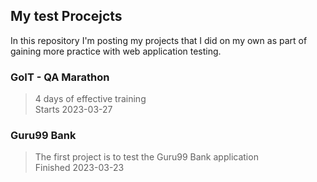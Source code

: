 ## My test Procejcts
In this repository I'm posting my projects that I did on my own as part of gaining more practice with web application testing.

### GoIT - QA Marathon
> 4 days of effective training<br>
> Starts 2023-03-27

### Guru99 Bank
> The first project is to test the Guru99 Bank application<br>
> Finished 2023-03-23
